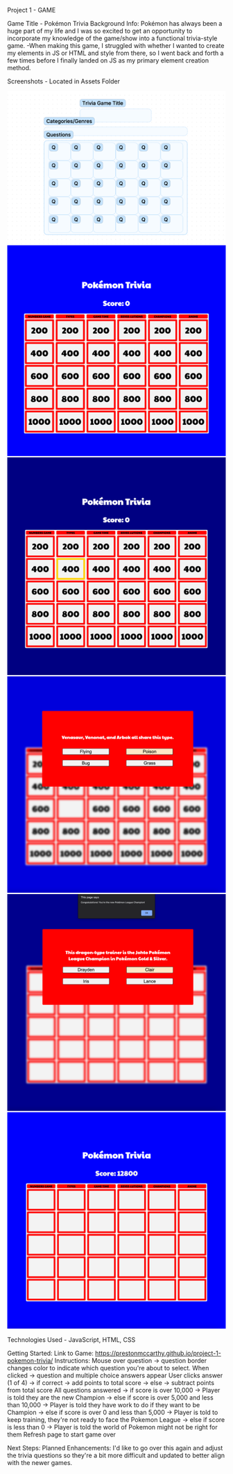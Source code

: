 Project 1 - GAME

Game Title - Pokémon Trivia
    Background Info: Pokémon has always been a huge part of my life and I was so excited to get an opportunity to incorporate my knowledge of the game/show into a functional trivia-style game.
    -When making this game, I struggled with whether I wanted to create my elements in JS or HTML and style from there, so I went back and forth a few times before I finally landed on JS as my primary element creation method. 

Screenshots - Located in Assets Folder

![Alt text](assets/1.%20Trivia%20Wireframe.png)
![Alt text](assets/2.%20Game%20Start.png)
![Alt text](assets/3.%20Hover%20Over%20Card.png)
![Alt text](assets/4.%20Question%20Appears%20and%20Numbers%20Disappear%20from%20Card.png)
![Alt text](assets/5.%20Final%20Question%20Answered%20with%20Alert.png)
![Alt text](assets/6.%20Post%20Game.png)

Technologies Used - JavaScript, HTML, CSS

Getting Started:
    Link to Game: https://prestonmccarthy.github.io/project-1-pokemon-trivia/
    Instructions: 
        Mouse over question 
            -> question border changes color to indicate which question you're about to select.
        When clicked
            -> question and multiple choice answers appear
        User clicks answer (1 of 4)
            -> if correct
                -> add points to total score
            -> else
                -> subtract points from total score
        All questions answered
            -> if score is over 10,000
                -> Player is told they are the new Champion
            -> else if score is over 5,000 and less than 10,000
                -> Player is told they have work to do if they want to be Champion
            -> else if score is over 0 and less than 5,000
                -> Player is told to keep training, they're not ready to face the Pokemon League
            -> else if score is less than 0
                -> Player is told the world of Pokemon might not be right for them
        Refresh page to start game over

Next Steps:
    Planned Enhancements: I'd like to go over this again and adjust the trivia questions so they're a bit more difficult and updated to better align with the newer games.
